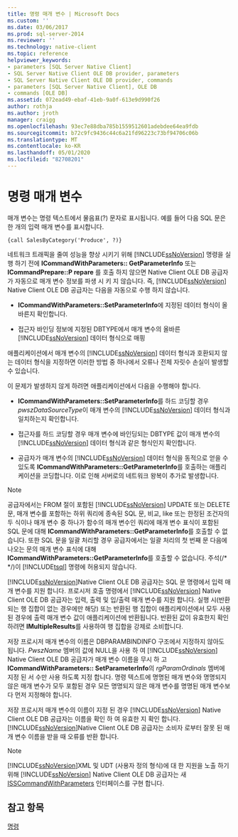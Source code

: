 ```yaml
---
title: 명령 매개 변수 | Microsoft Docs
ms.custom: ''
ms.date: 03/06/2017
ms.prod: sql-server-2014
ms.reviewer: ''
ms.technology: native-client
ms.topic: reference
helpviewer_keywords:
- parameters [SQL Server Native Client]
- SQL Server Native Client OLE DB provider, parameters
- SQL Server Native Client OLE DB provider, commands
- parameters [SQL Server Native Client], OLE DB
- commands [OLE DB]
ms.assetid: 072ead49-ebaf-41eb-9a0f-613e9d990f26
author: rothja
ms.author: jroth
manager: craigg
ms.openlocfilehash: 93ec7e88dba785b1559512601adebdee64ea9fdb
ms.sourcegitcommit: b72c9fc9436c44c6a21fd96223c73bf94706c06b
ms.translationtype: MT
ms.contentlocale: ko-KR
ms.lasthandoff: 05/01/2020
ms.locfileid: "82708201"
---
```

# <a name="command-parameters"></a>명령 매개 변수
  매개 변수는 명령 텍스트에서 물음표(?) 문자로 표시됩니다. 예를 들어 다음 SQL 문은 한 개의 입력 매개 변수를 표시합니다.  
  
```  
{call SalesByCategory('Produce', ?)}  
```  
  
 네트워크 트래픽을 줄여 성능을 향상 시키기 위해 [!INCLUDE[ssNoVersion](../../includes/ssnoversion-md.md)] 명령을 실행 하기 전에 **ICommandWithParameters:: GetParameterInfo** 또는 **ICommandPrepare::P repare** 를 호출 하지 않으면 Native Client OLE DB 공급자가 자동으로 매개 변수 정보를 파생 시 키 지 않습니다. 즉, [!INCLUDE[ssNoVersion](../../includes/ssnoversion-md.md)] Native Client OLE DB 공급자는 다음을 자동으로 수행 하지 않습니다.  
  
-   **ICommandWithParameters::SetParameterInfo**에 지정된 데이터 형식이 올바른지 확인합니다.  
  
-   접근자 바인딩 정보에 지정된 DBTYPE에서 매개 변수의 올바른 [!INCLUDE[ssNoVersion](../../includes/ssnoversion-md.md)] 데이터 형식으로 매핑  
  
 애플리케이션에서 매개 변수의 [!INCLUDE[ssNoVersion](../../includes/ssnoversion-md.md)] 데이터 형식과 호환되지 않는 데이터 형식을 지정하면 이러한 방법 중 하나에서 오류나 전체 자릿수 손실이 발생할 수 있습니다.  
  
 이 문제가 발생하지 않게 하려면 애플리케이션에서 다음을 수행해야 합니다.  
  
-   **ICommandWithParameters::SetParameterInfo**를 하드 코딩할 경우 *pwszDataSourceType*이 매개 변수의 [!INCLUDE[ssNoVersion](../../includes/ssnoversion-md.md)] 데이터 형식과 일치하는지 확인합니다.  
  
-   접근자를 하드 코딩할 경우 매개 변수에 바인딩되는 DBTYPE 값이 매개 변수의 [!INCLUDE[ssNoVersion](../../includes/ssnoversion-md.md)] 데이터 형식과 같은 형식인지 확인합니다.  
  
-   공급자가 매개 변수의 [!INCLUDE[ssNoVersion](../../includes/ssnoversion-md.md)] 데이터 형식을 동적으로 얻을 수 있도록 **ICommandWithParameters::GetParameterInfo**를 호출하는 애플리케이션을 코딩합니다. 이로 인해 서버로의 네트워크 왕복이 추가로 발생합니다.  
  
> [!NOTE]  
>  공급자에서는 FROM 절이 포함된 [!INCLUDE[ssNoVersion](../../includes/ssnoversion-md.md)] UPDATE 또는 DELETE 문, 매개 변수를 포함하는 하위 쿼리에 종속된 SQL 문, 비교, like 또는 한정된 조건자의 두 식이나 매개 변수 중 하나가 함수의 매개 변수인 쿼리에 매개 변수 표식이 포함된 SQL 문에 대해 **ICommandWithParameters::GetParameterInfo**를 호출할 수 없습니다. 또한 SQL 문을 일괄 처리할 경우 공급자에서는 일괄 처리의 첫 번째 문 다음에 나오는 문의 매개 변수 표식에 대해 **ICommandWithParameters::GetParameterInfo**를 호출할 수 없습니다. 주석(/* \*/)이 [!INCLUDE[tsql](../../includes/tsql-md.md)] 명령에 허용되지 않습니다.  
  
 [!INCLUDE[ssNoVersion](../../includes/ssnoversion-md.md)]Native Client OLE DB 공급자는 SQL 문 명령에서 입력 매개 변수를 지원 합니다. 프로시저 호출 명령에서 [!INCLUDE[ssNoVersion](../../includes/ssnoversion-md.md)] Native Client OLE DB 공급자는 입력, 출력 및 입/출력 매개 변수를 지원 합니다. 실행 시(반환되는 행 집합이 없는 경우에만 해당) 또는 반환된 행 집합이 애플리케이션에서 모두 사용된 경우에 출력 매개 변수 값이 애플리케이션에 반환됩니다. 반환된 값이 유효한지 확인하려면 **IMultipleResults**를 사용하여 행 집합을 강제로 소비합니다.  
  
 저장 프로시저 매개 변수의 이름은 DBPARAMBINDINFO 구조에서 지정하지 않아도 됩니다. *PwszName* 멤버의 값에 NULL을 사용 하 여 [!INCLUDE[ssNoVersion](../../includes/ssnoversion-md.md)] Native Client OLE DB 공급자가 매개 변수 이름을 무시 하 고 **ICommandWithParameters:: SetParameterInfo**의 *rgParamOrdinals* 멤버에 지정 된 서 수만 사용 하도록 지정 합니다. 명령 텍스트에 명명된 매개 변수와 명명되지 않은 매개 변수가 모두 포함된 경우 모든 명명되지 않은 매개 변수를 명명된 매개 변수보다 먼저 지정해야 합니다.  
  
 저장 프로시저 매개 변수의 이름이 지정 된 경우 [!INCLUDE[ssNoVersion](../../includes/ssnoversion-md.md)] Native Client OLE DB 공급자는 이름을 확인 하 여 유효한 지 확인 합니다. [!INCLUDE[ssNoVersion](../../includes/ssnoversion-md.md)]Native Client OLE DB 공급자는 소비자 로부터 잘못 된 매개 변수 이름을 받을 때 오류를 반환 합니다.  
  
> [!NOTE]  
>  [!INCLUDE[ssNoVersion](../../includes/ssnoversion-md.md)]XML 및 UDT (사용자 정의 형식)에 대 한 지원을 노출 하기 위해 [!INCLUDE[ssNoVersion](../../includes/ssnoversion-md.md)] Native Client OLE DB 공급자는 새 [ISSCommandWithParameters](../native-client-ole-db-interfaces/isscommandwithparameters-ole-db.md) 인터페이스를 구현 합니다.  
  
## <a name="see-also"></a>참고 항목  
 [명령](commands.md)  
  
  
